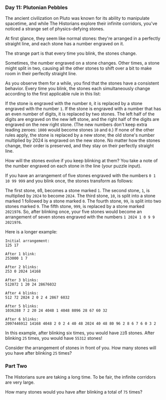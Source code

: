 ### Day 11: Plutonian Pebbles
The ancient civilization on Pluto was known for its ability to manipulate spacetime, and while The Historians explore their infinite corridors, you've noticed a strange set of physics-defying stones.

At first glance, they seem like normal stones: they're arranged in a perfectly straight line, and each stone has a number engraved on it.

The strange part is that every time you blink, the stones change.

Sometimes, the number engraved on a stone changes. Other times, a stone might split in two, causing all the other stones to shift over a bit to make room in their perfectly straight line.

As you observe them for a while, you find that the stones have a consistent behavior. Every time you blink, the stones each simultaneously change according to the first applicable rule in this list:

If the stone is engraved with the number `0`, it is replaced by a stone engraved with the number `1`.
If the stone is engraved with a number that has an even number of digits, it is replaced by two stones. The left half of the digits are engraved on the new left stone, and the right half of the digits are engraved on the new right stone. (The new numbers don't keep extra leading zeroes: `1000` would become stones `10` and `0`.)
If none of the other rules apply, the stone is replaced by a new stone; the old stone's number multiplied by 2024 is engraved on the new stone.
No matter how the stones change, their order is preserved, and they stay on their perfectly straight line.

How will the stones evolve if you keep blinking at them? You take a note of the number engraved on each stone in the line (your puzzle input).

If you have an arrangement of five stones engraved with the numbers `0 1 10 99 999` and you blink once, the stones transform as follows:

The first stone, `0`ß, becomes a stone marked `1`.
The second stone, `1`, is multiplied by `2024` to become `2024`.
The third stone, `10`, is split into a stone marked 1 followed by a stone marked `0`.
The fourth stone, `99`, is split into two stones marked `9`.
The fifth stone, `999`, is replaced by a stone marked `2021976`.
So, after blinking once, your five stones would become an arrangement of seven stones engraved with the numbers `1 2024 1 0 9 9 2021976`.

Here is a longer example:
```
Initial arrangement:
125 17

After 1 blink:
253000 1 7

After 2 blinks:
253 0 2024 14168

After 3 blinks:
512072 1 20 24 28676032

After 4 blinks:
512 72 2024 2 0 2 4 2867 6032

After 5 blinks:
1036288 7 2 20 24 4048 1 4048 8096 28 67 60 32

After 6 blinks:
2097446912 14168 4048 2 0 2 4 40 48 2024 40 48 80 96 2 8 6 7 6 0 3 2
```
In this example, after blinking six times, you would have `22`ß stones. After blinking `25` times, you would have `55312` stones!

Consider the arrangement of stones in front of you. How many stones will you have after blinking `25` times?


### Part Two
The Historians sure are taking a long time. To be fair, the infinite corridors are very large.

How many stones would you have after blinking a total of `75` times?
